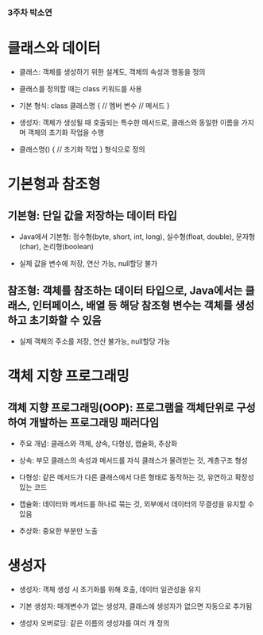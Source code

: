 ### 3주차 박소연

# 클래스와 데이터

- 클래스: 객체를 생성하기 위한 설계도, 객체의 속성과 행동을 정의

- 클래스를 정의할 때는 class 키워드를 사용

- 기본 형식: class 클래스명 { // 멤버 변수 // 메서드 }

- 생성자: 객체가 생성될 때 호출되는 특수한 메서드로, 클래스와 동일한 
이름을 가지며 객체의 초기화 작업을 수행

- 클래스명() { // 초기화 작업 } 형식으로 정의


# 기본형과 참조형

## 기본형: 단일 값을 저장하는 데이터 타입

- Java에서 기본형: 정수형(byte, short, int, long), 실수형(float, double), 문자형(char), 논리형(boolean)

- 실제 값을 변수에 저장, 연산 가능, null할당 불가

## 참조형: 객체를 참조하는 데이터 타입으로, Java에서는 클래스, 인터페이스, 배열 등 해당 참조형 변수는 객체를 생성하고 초기화할 수 있음

- 실제 객체의 주소를 저장, 연산 불가능, null할당 가능


# 객체 지향 프로그래밍

##  객체 지향 프로그래밍(OOP): 프로그램을 객체단위로 구성하여 개발하는 프로그래밍 패러다임

- 주요 개념: 클래스와 객체, 상속, 다형성, 캡슐화, 추상화

- 상속: 부모 클래스의 속성과 메서드를 자식 클래스가 물려받는 것, 계층구조 형성

- 다형성: 같은 메서드가 다른 클래스에서 다른 형태로 동작하는 것, 유연하고 확장성있는 코드

- 캡슐화: 데이터와 메서드를 하나로 묶는 것, 외부에서 데이터의 무결성을 유지할 수 있음

- 추상화: 중요한 부분만 노출


# 생성자

- 생성자: 객체 생성 시 초기화를 위해 호출, 데이터 일관성을 유지

- 기본 생성자: 매개변수가 없는 생성자, 클래스에 생성자가 없으면 자동으로 추가됨

- 생성자 오버로딩: 같은 이름의 생성자를 여러 개 정의
